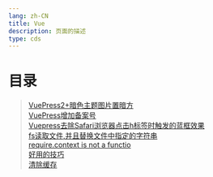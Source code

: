 ```yaml
---
lang: zh-CN  
title: Vue  
description: 页面的描述  
type: cds  
---
```


# 目录

> [VuePress2+暗色主题图片置暗方](VuePress2+暗色主题图片置暗方式.md)  
> [VuePress增加备案号](VuePress增加备案号.md)  
> [Vuepress去除Safari浏览器点击h标签时触发的蓝框效果](Vuepress去除Safari浏览器点击h标签时触发的蓝框效果.md)  
> [fs读取文件,并且替换文件中指定的字符串](fs读取文件,并且替换文件中指定的字符串.md)  
> [require.context is not a functio](require.contextIsNotAfunction.md)  
> [好用的技巧](好用的技巧.md)  
> [清除缓存](清除缓存.md)  

<Comment></Comment>